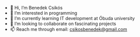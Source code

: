 - 👋 Hi, I’m Benedek Csikós
- 👀 I’m interested in programming
- 🌱 I’m currently learning IT development at Óbuda university
- 💞️ I’m looking to collaborate on fascinating projects
- 📫 Reach me through email: csikosbenedek@gmail.com

<!---
Csiki10/Csiki10 is a ✨ special ✨ repository because its `README.md` (this file) appears on your GitHub profile.
You can click the Preview link to take a look at your changes.
--->
